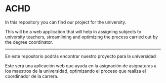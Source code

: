 # ACHD

In this repository you can find our project for the university.

This will be a web application that will help in assigning subjects to
university teachers, streamlining and optimizing the process carried out
by the degree coordinator.

-------------------------------------------------------------------------------

En este repositorio podrás encontrar nuestro proyecto para la universidad

Este será una aplicación web que ayuda en la asignación de asignaturas a
los maestros de la universidad, optimizando el proceso que realiza el
coordinador de la carrera.

<!-- vi: set spl=es spell: -->

